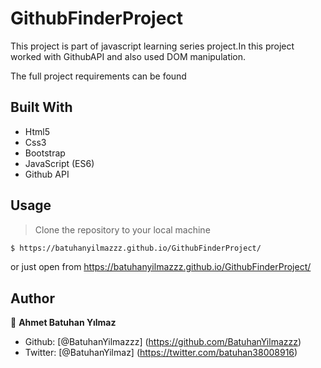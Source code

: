 # GithubFinderProject

This project is part of javascript learning series project.In this project worked with GithubAPI and also used DOM manipulation.

The full project requirements can be found 

## Built With

- Html5
- Css3
- Bootstrap
- JavaScript (ES6)
- Github API


## Usage

> Clone the repository to your local machine

```sh
$ https://batuhanyilmazzz.github.io/GithubFinderProject/
```
or just open from https://batuhanyilmazzz.github.io/GithubFinderProject/


## Author

👤 **Ahmet Batuhan Yılmaz**

- Github: [@BatuhanYilmazzz] (https://github.com/BatuhanYilmazzz)
- Twitter: [@BatuhanYilmaz] (https://twitter.com/batuhan38008916)


